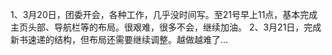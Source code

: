 1、3月20日，团委开会，各种工作，几乎没时间写。至21号早上11点，基本完成主页头部、导航栏等的布局。很艰难，很多不会，继续加油。
2、3月21日，完成新书速递的结构，但布局还需要继续调整。越做越难了...
